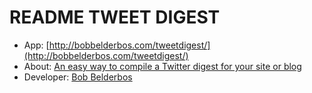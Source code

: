 README TWEET DIGEST
====================

* App: [http://bobbelderbos.com/tweetdigest/](http://bobbelderbos.com/tweetdigest/)
* About: [An easy way to compile a Twitter digest for your site or blog](http://bobbelderbos.com/2012/03/easy-way-compile-tweet-digest/)
* Developer: [Bob Belderbos](http://bobbelderbos.com/)
